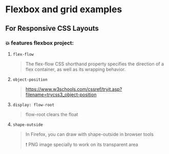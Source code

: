 # Flexbox and grid examples
## For Responsive CSS Layouts

### :boom: features flexbox project:
1. `flex-flow `
   > The flex-flow CSS shorthand property specifies the direction of a flex container, as well as its wrapping behavior.
2. `object-position`
   > https://www.w3schools.com/cssref/tryit.asp?filename=trycss3_object-position
3. `display: flow-root` 
   > flow-root clears the float 
4. `shape-outside`
   > In Firefox, you can draw with shape-outside in browser tools 
   >
   > :exclamation: PNG image specially to work on its transparent area